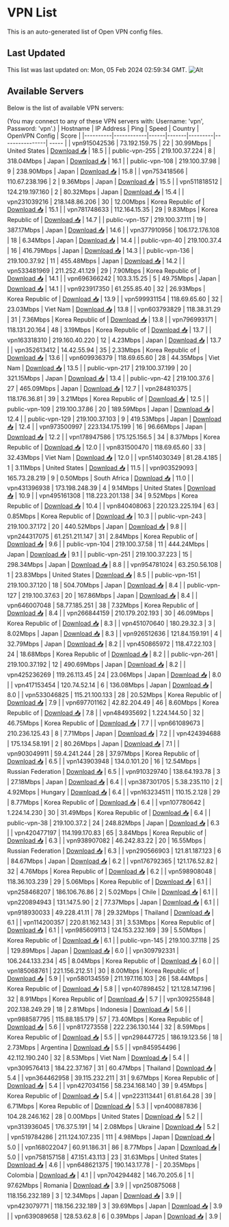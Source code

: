 # VPN List

This is an auto-generated list of Open VPN config files.

## Last Updated

This list was last updated on: Mon, 05 Feb 2024 02:59:34 GMT.
![Alt](https://repobeats.axiom.co/api/embed/186b98318ef1479477931607c1ad7d823f12451f.svg "Repobeats analytics image")

## Available Servers

Below is the list of available VPN servers:

(You may connect to any of these VPN servers with: Username: 'vpn', Password: 'vpn'.)
| Hostname | IP Address | Ping | Speed | Country | OpenVPN Config | Score |
|----------|------------|------|-------|---------|----------------| ----- |
| vpn915042536 | 73.192.159.75 | 22 | 30.99Mbps | United States | [Download 📥](./configs/server_0_US.ovpn) | 18.5 |
| public-vpn-255 | 219.100.37.224 | 8 | 318.04Mbps | Japan | [Download 📥](./configs/server_1_JP.ovpn) | 16.1 |
| public-vpn-108 | 219.100.37.98 | 9 | 238.90Mbps | Japan | [Download 📥](./configs/server_2_JP.ovpn) | 15.8 |
| vpn753418566 | 110.67.238.196 | 2 | 9.36Mbps | Japan | [Download 📥](./configs/server_3_JP.ovpn) | 15.5 |
| vpn511818512 | 124.219.197.160 | 2 | 80.32Mbps | Japan | [Download 📥](./configs/server_4_JP.ovpn) | 15.4 |
| vpn231039216 | 218.148.86.206 | 30 | 12.00Mbps | Korea Republic of | [Download 📥](./configs/server_5_KR.ovpn) | 15.1 |
| vpn781748633 | 112.164.15.35 | 29 | 9.83Mbps | Korea Republic of | [Download 📥](./configs/server_6_KR.ovpn) | 14.7 |
| public-vpn-157 | 219.100.37.111 | 19 | 387.17Mbps | Japan | [Download 📥](./configs/server_7_JP.ovpn) | 14.6 |
| vpn377910956 | 106.172.176.108 | 18 | 6.34Mbps | Japan | [Download 📥](./configs/server_8_JP.ovpn) | 14.4 |
| public-vpn-40 | 219.100.37.4 | 16 | 416.79Mbps | Japan | [Download 📥](./configs/server_9_JP.ovpn) | 14.3 |
| public-vpn-136 | 219.100.37.92 | 11 | 455.48Mbps | Japan | [Download 📥](./configs/server_10_JP.ovpn) | 14.2 |
| vpn533481969 | 211.252.41.129 | 29 | 7.90Mbps | Korea Republic of | [Download 📥](./configs/server_11_KR.ovpn) | 14.1 |
| vpn696366242 | 103.3.15.25 | 5 | 49.75Mbps | Japan | [Download 📥](./configs/server_12_JP.ovpn) | 14.1 |
| vpn923917350 | 61.255.85.40 | 32 | 26.93Mbps | Korea Republic of | [Download 📥](./configs/server_13_KR.ovpn) | 13.9 |
| vpn599931154 | 118.69.65.60 | 32 | 23.03Mbps | Viet Nam | [Download 📥](./configs/server_14_VN.ovpn) | 13.8 |
| vpn603793829 | 118.38.31.29 | 31 | 7.36Mbps | Korea Republic of | [Download 📥](./configs/server_15_KR.ovpn) | 13.8 |
| vpn796993171 | 118.131.20.164 | 48 | 3.19Mbps | Korea Republic of | [Download 📥](./configs/server_16_KR.ovpn) | 13.7 |
| vpn163318310 | 219.160.40.220 | 12 | 4.23Mbps | Japan | [Download 📥](./configs/server_17_JP.ovpn) | 13.7 |
| vpn352613412 | 14.42.55.94 | 35 | 2.33Mbps | Korea Republic of | [Download 📥](./configs/server_18_KR.ovpn) | 13.6 |
| vpn609936379 | 118.69.65.60 | 28 | 44.35Mbps | Viet Nam | [Download 📥](./configs/server_19_VN.ovpn) | 13.5 |
| public-vpn-217 | 219.100.37.199 | 20 | 321.15Mbps | Japan | [Download 📥](./configs/server_20_JP.ovpn) | 13.4 |
| public-vpn-42 | 219.100.37.6 | 27 | 465.09Mbps | Japan | [Download 📥](./configs/server_21_JP.ovpn) | 12.7 |
| vpn284810375 | 118.176.36.81 | 39 | 3.21Mbps | Korea Republic of | [Download 📥](./configs/server_22_KR.ovpn) | 12.5 |
| public-vpn-109 | 219.100.37.86 | 20 | 189.59Mbps | Japan | [Download 📥](./configs/server_23_JP.ovpn) | 12.4 |
| public-vpn-129 | 219.100.37.103 | 9 | 419.53Mbps | Japan | [Download 📥](./configs/server_24_JP.ovpn) | 12.4 |
| vpn973500997 | 223.134.175.199 | 16 | 96.66Mbps | Japan | [Download 📥](./configs/server_25_JP.ovpn) | 12.2 |
| vpn178947586 | 175.125.156.5 | 34 | 8.37Mbps | Korea Republic of | [Download 📥](./configs/server_26_KR.ovpn) | 12.0 |
| vpn831500470 | 118.69.65.60 | 33 | 32.43Mbps | Viet Nam | [Download 📥](./configs/server_27_VN.ovpn) | 12.0 |
| vpn514030349 | 81.28.4.185 | 1 | 3.11Mbps | United States | [Download 📥](./configs/server_28_US.ovpn) | 11.5 |
| vpn903529093 | 165.73.28.219 | 9 | 0.50Mbps | South Africa | [Download 📥](./configs/server_29_ZA.ovpn) | 11.0 |
| vpn431396938 | 173.198.248.39 | 4 | 9.14Mbps | United States | [Download 📥](./configs/server_30_US.ovpn) | 10.9 |
| vpn495161308 | 118.223.201.138 | 34 | 9.52Mbps | Korea Republic of | [Download 📥](./configs/server_31_KR.ovpn) | 10.4 |
| vpn840408063 | 220.123.225.194 | 63 | 0.85Mbps | Korea Republic of | [Download 📥](./configs/server_32_KR.ovpn) | 10.3 |
| public-vpn-243 | 219.100.37.172 | 20 | 440.52Mbps | Japan | [Download 📥](./configs/server_33_JP.ovpn) | 9.8 |
| vpn244317075 | 61.251.211.147 | 31 | 2.84Mbps | Korea Republic of | [Download 📥](./configs/server_34_KR.ovpn) | 9.6 |
| public-vpn-104 | 219.100.37.58 | 11 | 444.24Mbps | Japan | [Download 📥](./configs/server_35_JP.ovpn) | 9.1 |
| public-vpn-251 | 219.100.37.223 | 15 | 298.34Mbps | Japan | [Download 📥](./configs/server_36_JP.ovpn) | 8.8 |
| vpn954781024 | 63.250.56.108 | 1 | 23.83Mbps | United States | [Download 📥](./configs/server_37_US.ovpn) | 8.5 |
| public-vpn-151 | 219.100.37.120 | 18 | 504.70Mbps | Japan | [Download 📥](./configs/server_38_JP.ovpn) | 8.4 |
| public-vpn-127 | 219.100.37.63 | 20 | 167.86Mbps | Japan | [Download 📥](./configs/server_39_JP.ovpn) | 8.4 |
| vpn646007048 | 58.77.185.251 | 38 | 7.32Mbps | Korea Republic of | [Download 📥](./configs/server_40_KR.ovpn) | 8.4 |
| vpn266844159 | 210.179.202.193 | 30 | 46.09Mbps | Korea Republic of | [Download 📥](./configs/server_41_KR.ovpn) | 8.3 |
| vpn451070640 | 180.29.32.3 | 3 | 8.02Mbps | Japan | [Download 📥](./configs/server_42_JP.ovpn) | 8.3 |
| vpn926512636 | 121.84.159.191 | 4 | 32.79Mbps | Japan | [Download 📥](./configs/server_43_JP.ovpn) | 8.2 |
| vpn450865972 | 118.47.22.103 | 24 | 18.68Mbps | Korea Republic of | [Download 📥](./configs/server_44_KR.ovpn) | 8.2 |
| public-vpn-261 | 219.100.37.192 | 12 | 490.69Mbps | Japan | [Download 📥](./configs/server_45_JP.ovpn) | 8.2 |
| vpn425236269 | 119.26.113.45 | 24 | 23.06Mbps | Japan | [Download 📥](./configs/server_46_JP.ovpn) | 8.0 |
| vpn417153454 | 120.74.52.14 | 6 | 136.08Mbps | Japan | [Download 📥](./configs/server_47_JP.ovpn) | 8.0 |
| vpn533046825 | 115.21.100.133 | 28 | 20.52Mbps | Korea Republic of | [Download 📥](./configs/server_48_KR.ovpn) | 7.9 |
| vpn697701162 | 42.82.204.49 | 46 | 8.60Mbps | Korea Republic of | [Download 📥](./configs/server_49_KR.ovpn) | 7.8 |
| vpn484935692 | 1.224.144.50 | 32 | 46.75Mbps | Korea Republic of | [Download 📥](./configs/server_50_KR.ovpn) | 7.7 |
| vpn661089673 | 210.236.125.43 | 8 | 7.71Mbps | Japan | [Download 📥](./configs/server_51_JP.ovpn) | 7.2 |
| vpn424394688 | 175.134.58.191 | 2 | 80.26Mbps | Japan | [Download 📥](./configs/server_52_JP.ovpn) | 7.1 |
| vpn903049911 | 59.4.241.244 | 28 | 37.97Mbps | Korea Republic of | [Download 📥](./configs/server_53_KR.ovpn) | 6.5 |
| vpn143903948 | 134.0.101.20 | 16 | 12.54Mbps | Russian Federation | [Download 📥](./configs/server_54_RU.ovpn) | 6.5 |
| vpn910329740 | 138.64.193.78 | 3 | 27.18Mbps | Japan | [Download 📥](./configs/server_55_JP.ovpn) | 6.4 |
| vpn387301705 | 5.38.235.110 | 2 | 4.92Mbps | Hungary | [Download 📥](./configs/server_56_HU.ovpn) | 6.4 |
| vpn163234511 | 110.15.2.128 | 29 | 8.77Mbps | Korea Republic of | [Download 📥](./configs/server_57_KR.ovpn) | 6.4 |
| vpn107780642 | 1.224.14.230 | 30 | 31.49Mbps | Korea Republic of | [Download 📥](./configs/server_58_KR.ovpn) | 6.4 |
| public-vpn-38 | 219.100.37.2 | 24 | 248.82Mbps | Japan | [Download 📥](./configs/server_59_JP.ovpn) | 6.3 |
| vpn420477197 | 114.199.170.83 | 65 | 3.84Mbps | Korea Republic of | [Download 📥](./configs/server_60_KR.ovpn) | 6.3 |
| vpn938907082 | 46.242.83.22 | 20 | 16.55Mbps | Russian Federation | [Download 📥](./configs/server_61_RU.ovpn) | 6.3 |
| vpn290566903 | 121.81.187.123 | 6 | 84.67Mbps | Japan | [Download 📥](./configs/server_62_JP.ovpn) | 6.2 |
| vpn176792365 | 121.176.52.82 | 32 | 4.76Mbps | Korea Republic of | [Download 📥](./configs/server_63_KR.ovpn) | 6.2 |
| vpn598908048 | 118.36.103.239 | 29 | 5.06Mbps | Korea Republic of | [Download 📥](./configs/server_64_KR.ovpn) | 6.1 |
| vpn258468207 | 186.106.76.86 | 2 | 5.02Mbps | Chile | [Download 📥](./configs/server_65_CL.ovpn) | 6.1 |
| vpn220894943 | 131.147.5.90 | 2 | 77.37Mbps | Japan | [Download 📥](./configs/server_66_JP.ovpn) | 6.1 |
| vpn918930033 | 49.228.41.11 | 78 | 29.32Mbps | Thailand | [Download 📥](./configs/server_67_TH.ovpn) | 6.1 |
| vpn114200357 | 220.81.162.143 | 31 | 3.53Mbps | Korea Republic of | [Download 📥](./configs/server_68_KR.ovpn) | 6.1 |
| vpn985609113 | 124.153.232.169 | 39 | 5.50Mbps | Korea Republic of | [Download 📥](./configs/server_69_KR.ovpn) | 6.1 |
| public-vpn-145 | 219.100.37.118 | 25 | 129.89Mbps | Japan | [Download 📥](./configs/server_70_JP.ovpn) | 6.0 |
| vpn309792331 | 106.244.133.234 | 45 | 8.04Mbps | Korea Republic of | [Download 📥](./configs/server_71_KR.ovpn) | 6.0 |
| vpn185068761 | 221.156.212.51 | 30 | 8.00Mbps | Korea Republic of | [Download 📥](./configs/server_72_KR.ovpn) | 5.9 |
| vpn580134559 | 211.197.116.103 | 26 | 58.44Mbps | Korea Republic of | [Download 📥](./configs/server_73_KR.ovpn) | 5.8 |
| vpn407898452 | 121.128.147.196 | 32 | 8.91Mbps | Korea Republic of | [Download 📥](./configs/server_74_KR.ovpn) | 5.7 |
| vpn309255848 | 202.138.249.29 | 18 | 2.81Mbps | Indonesia | [Download 📥](./configs/server_75_ID.ovpn) | 5.6 |
| vpn988587795 | 115.88.185.179 | 57 | 73.40Mbps | Korea Republic of | [Download 📥](./configs/server_76_KR.ovpn) | 5.6 |
| vpn817273558 | 222.236.130.144 | 32 | 8.59Mbps | Korea Republic of | [Download 📥](./configs/server_77_KR.ovpn) | 5.5 |
| vpn298447725 | 186.19.123.56 | 18 | 2.73Mbps | Argentina | [Download 📥](./configs/server_78_AR.ovpn) | 5.5 |
| vpn845954496 | 42.112.190.240 | 32 | 8.53Mbps | Viet Nam | [Download 📥](./configs/server_79_VN.ovpn) | 5.4 |
| vpn309576413 | 184.22.37.167 | 31 | 60.47Mbps | Thailand | [Download 📥](./configs/server_80_TH.ovpn) | 5.4 |
| vpn364462958 | 39.115.232.211 | 31 | 9.67Mbps | Korea Republic of | [Download 📥](./configs/server_81_KR.ovpn) | 5.4 |
| vpn427034156 | 58.234.168.140 | 39 | 9.45Mbps | Korea Republic of | [Download 📥](./configs/server_82_KR.ovpn) | 5.4 |
| vpn223113441 | 61.81.64.28 | 39 | 6.71Mbps | Korea Republic of | [Download 📥](./configs/server_83_KR.ovpn) | 5.3 |
| vpn400887836 | 104.28.246.162 | 28 | 0.00Mbps | United States | [Download 📥](./configs/server_84_US.ovpn) | 5.2 |
| vpn313936045 | 176.37.5.191 | 14 | 2.08Mbps | Ukraine | [Download 📥](./configs/server_85_UA.ovpn) | 5.2 |
| vpn519784286 | 211.124.107.235 | 111 | 4.98Mbps | Japan | [Download 📥](./configs/server_86_JP.ovpn) | 5.0 |
| vpn168022047 | 60.91.186.31 | 86 | 8.77Mbps | Japan | [Download 📥](./configs/server_87_JP.ovpn) | 5.0 |
| vpn758157158 | 47.151.43.113 | 23 | 31.63Mbps | United States | [Download 📥](./configs/server_88_US.ovpn) | 4.6 |
| vpn648621375 | 190.143.17.78 | - | 20.35Mbps | Colombia | [Download 📥](./configs/server_89_CO.ovpn) | 4.1 |
| vpn704294482 | 146.70.205.6 | 1 | 97.62Mbps | Romania | [Download 📥](./configs/server_90_RO.ovpn) | 3.9 |
| vpn250875068 | 118.156.232.189 | 3 | 12.34Mbps | Japan | [Download 📥](./configs/server_91_JP.ovpn) | 3.9 |
| vpn423079771 | 118.156.232.189 | 3 | 39.69Mbps | Japan | [Download 📥](./configs/server_92_JP.ovpn) | 3.9 |
| vpn639089658 | 128.53.62.8 | 6 | 0.39Mbps | Japan | [Download 📥](./configs/server_93_JP.ovpn) | 3.9 |
